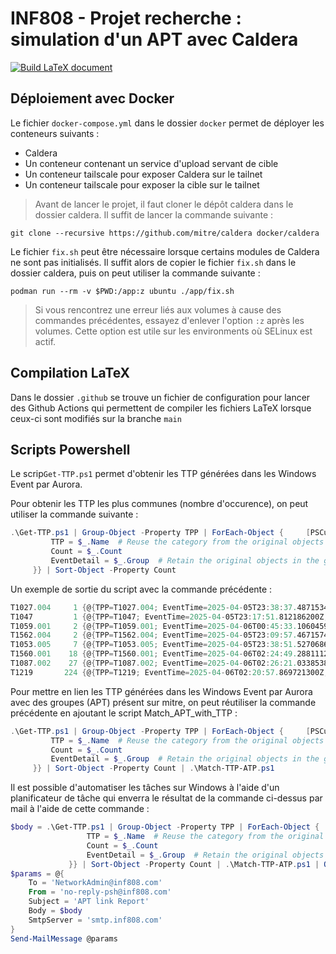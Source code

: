 # INF808 - Projet recherche : simulation d'un APT avec Caldera

[![Build LaTeX document](https://github.com/egourves/inf808-pr/actions/workflows/latex.yml/badge.svg)](https://github.com/egourves/inf808-pr/actions/workflows/latex.yml)

## Déploiement avec Docker

Le fichier `docker-compose.yml` dans le dossier `docker` permet de déployer les conteneurs suivants :
- Caldera
- Un conteneur contenant un service d'upload servant de cible
- Un conteneur tailscale pour exposer Caldera sur le tailnet
- Un conteneur tailscale pour exposer la cible sur le tailnet

> Avant de lancer le projet, il faut cloner le dépôt caldera dans le dossier caldera.
> Il suffit de lancer la commande suivante :

```shell
git clone --recursive https://github.com/mitre/caldera docker/caldera
```

Le fichier `fix.sh` peut être nécessaire lorsque certains modules de Caldera ne sont pas initialisés. Il suffit alors de copier le fichier `fix.sh` dans le dossier caldera, puis on peut utiliser la commande suivante :

```shell
podman run --rm -v $PWD:/app:z ubuntu ./app/fix.sh
```

> Si vous rencontrez une erreur liés aux volumes à cause des commandes précédentes, essayez d'enlever l'option `:z` après les volumes.
> Cette option est utile sur les environments où SELinux est actif.

## Compilation LaTeX

Dans le dossier `.github` se trouve un fichier de configuration pour lancer des Github Actions qui permettent de compiler les fichiers LaTeX lorsque ceux-ci sont modifiés sur la branche `main`

## Scripts Powershell

Le scrip`Get-TTP.ps1` permet d'obtenir les TTP générées dans les Windows Event par Aurora.

Pour obtenir les TTP les plus communes (nombre d'occurence), on peut utiliser la commande suivante :
```powershell
.\Get-TTP.ps1 | Group-Object -Property TPP | ForEach-Object {     [PSCustomObject]@{
         TTP = $_.Name  # Reuse the category from the original objects
         Count = $_.Count
         EventDetail = $_.Group  # Retain the original objects in the group
     }} | Sort-Object -Property Count
```

Un exemple de sortie du script avec la commande précédente :
```powershell
T1027.004     1 {@{TPP=T1027.004; EventTime=2025-04-05T23:38:37.487153400Z; Level=2; …
T1047         1 {@{TPP=T1047; EventTime=2025-04-05T23:17:51.812186200Z; Level=2; Pare…
T1059.001     2 {@{TPP=T1059.001; EventTime=2025-04-06T00:45:33.106045900Z; Level=2; …
T1562.004     2 {@{TPP=T1562.004; EventTime=2025-04-05T23:09:57.467157400Z; Level=2; …
T1053.005     7 {@{TPP=T1053.005; EventTime=2025-04-05T23:38:51.527068600Z; Level=2; …
T1560.001    18 {@{TPP=T1560.001; EventTime=2025-04-06T02:24:49.288111200Z; Level=3; …
T1087.002    27 {@{TPP=T1087.002; EventTime=2025-04-06T02:26:21.033853800Z; Level=3; …
T1219       224 {@{TPP=T1219; EventTime=2025-04-06T02:20:57.869721300Z; Level=2; Pare…
```

Pour mettre en lien les TTP générées dans les Windows Event par Aurora avec des groupes (APT) présent sur mitre, on peut réutiliser la commande précédente en ajoutant le script Match_APT_with_TTP :
```powershell
.\Get-TTP.ps1 | Group-Object -Property TPP | ForEach-Object {     [PSCustomObject]@{
         TTP = $_.Name  # Reuse the category from the original objects
         Count = $_.Count
         EventDetail = $_.Group  # Retain the original objects in the group
     }} | Sort-Object -Property Count | .\Match-TTP-ATP.ps1
```

Il est possible d'automatiser les tâches sur Windows à l'aide d'un planificateur de tâche qui enverra le résultat de la commande ci-dessus par mail à l'aide de cette commande : 
```powershell
$body = .\Get-TTP.ps1 | Group-Object -Property TPP | ForEach-Object {     [PSCustomObject]@{
                 TTP = $_.Name  # Reuse the category from the original objects
                 Count = $_.Count
                 EventDetail = $_.Group  # Retain the original objects in the group
             }} | Sort-Object -Property Count | .\Match-TTP-ATP.ps1 | Out-String
$params = @{
    To = 'NetworkAdmin@inf808.com'
    From = 'no-reply-psh@inf808.com'
    Subject = 'APT link Report'
    Body = $body
    SmtpServer = 'smtp.inf808.com'
}
Send-MailMessage @params
```